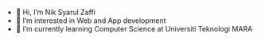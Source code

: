 - 👋 Hi, I’m Nik Syarul Zaffi 
- 👀 I’m interested in Web and App development
- 🌱 I’m currently learning Computer Science at Universiti Teknologi MARA
